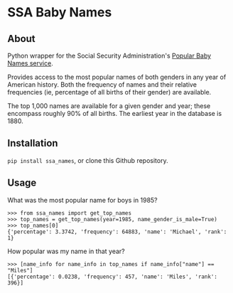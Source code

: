 SSA Baby Names
==============

About
-----
Python wrapper for the Social Security Administration's [Popular Baby Names service](http://www.ssa.gov/OACT/babynames/).

Provides access to the most popular names of both genders in any year of American history. Both the frequency of names and their relative frequencies (ie, percentage of all births of their gender) are available.

The top 1,000 names are available for a given gender and year; these encompass roughly 90% of all births. The earliest year in the database is 1880.

Installation
------------
`pip install ssa_names`, or clone this Github repository.

Usage
-----
What was the most popular name for boys in 1985?

```
>>> from ssa_names import get_top_names
>>> top_names = get_top_names(year=1985, name_gender_is_male=True)
>>> top_names[0]
{'percentage': 3.3742, 'frequency': 64883, 'name': 'Michael', 'rank': 1}
```


How popular was my name in that year?

```
>>> [name_info for name_info in top_names if name_info["name"] == "Miles"]
[{'percentage': 0.0238, 'frequency': 457, 'name': 'Miles', 'rank': 396}]
```
